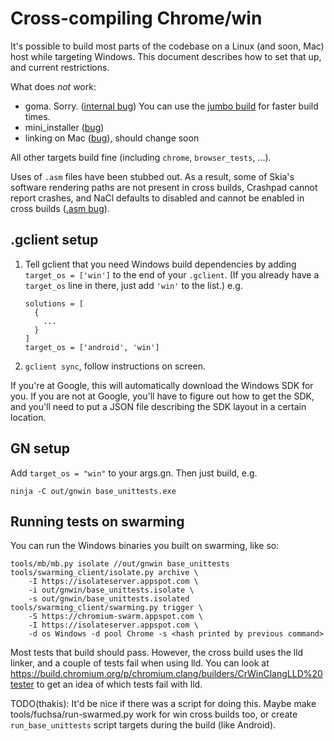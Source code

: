 # Cross-compiling Chrome/win

It's possible to build most parts of the codebase on a Linux (and soon, Mac)
host while targeting Windows.  This document describes how to set that up, and
current restrictions.

What does *not* work:

* goma. Sorry. ([internal bug](b/64390790)) You can use the
  [jumbo build](jumbo.md) for faster build times.
* mini_installer ([bug](https://crbug.com/762073))
* linking on Mac ([bug](https://crbug.com/774209)), should change soon

All other targets build fine (including `chrome`, `browser_tests`, ...).

Uses of `.asm` files have been stubbed out.  As a result, some of Skia's
software rendering paths are not present in cross builds, Crashpad cannot
report crashes, and NaCl defaults to disabled and cannot be enabled in
cross builds ([.asm bug](https://crbug.com/762167)).

## .gclient setup

1. Tell gclient that you need Windows build dependencies by adding
   `target_os = ['win']` to the end of your `.gclient`.  (If you already
   have a `target_os` line in there, just add `'win'` to the list.) e.g.

       solutions = [
         {
           ...
         }
       ]
       target_os = ['android', 'win']

1. `gclient sync`, follow instructions on screen.

If you're at Google, this will automatically download the Windows SDK for you.
If you are not at Google, you'll have to figure out how to get the SDK, and
you'll need to put a JSON file describing the SDK layout in a certain location.

## GN setup

Add `target_os = "win"` to your args.gn.  Then just build, e.g.

    ninja -C out/gnwin base_unittests.exe

## Running tests on swarming

You can run the Windows binaries you built on swarming, like so:

    tools/mb/mb.py isolate //out/gnwin base_unittests
    tools/swarming_client/isolate.py archive \
        -I https://isolateserver.appspot.com \
        -i out/gnwin/base_unittests.isolate \
        -s out/gnwin/base_unittests.isolated
    tools/swarming_client/swarming.py trigger \
        -S https://chromium-swarm.appspot.com \
        -I https://isolateserver.appspot.com \
        -d os Windows -d pool Chrome -s <hash printed by previous command>

Most tests that build should pass.  However, the cross build uses
the lld linker, and a couple of tests fail when using lld. You can look at
https://build.chromium.org/p/chromium.clang/builders/CrWinClangLLD%20tester
to get an idea of which tests fail with lld.

TODO(thakis): It'd be nice if there was a script for doing this. Maybe make
tools/fuchsa/run-swarmed.py work for win cross builds too, or create
`run_base_unittests` script targets during the build (like Android).
